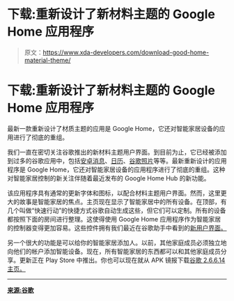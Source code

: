 # 下载:重新设计了新材料主题的 Google Home 应用程序

> 原文：<https://www.xda-developers.com/download-good-home-material-theme/>

# 下载:重新设计了新材料主题的 Google Home 应用程序

最新一款重新设计了材质主题的应用是 Google Home，它还对智能家居设备的应用进行了彻底的重组。

我们一直在密切关注谷歌推出的新材料主题用户界面。到目前为止，它已经被添加到过多的谷歌应用中，包括[安卓消息](https://www.xda-developers.com/android-messages-redesign-dark-mode/)、[日历](https://www.xda-developers.com/google-calendar-6-0-google-material-theme-redesign/)、[谷歌照片](https://www.xda-developers.com/google-photos-4-0-material-theme-design/)等等。最新重新设计的应用程序是 Google Home，它还对智能家居设备的应用程序进行了彻底的重组。这种对智能家居控制的新关注伴随着最近发布的 Google Home Hub 的新功能。

该应用程序具有通常的更新字体和图标，以配合材料主题用户界面。然而，这里更大的故事是智能家居的焦点。主页现在显示了智能家居中的所有设备。在顶部，有几个叫做“快速行动”的快捷方式谷歌自动生成这些，但它们可以定制。所有的设备都按照下面的房间进行整理。这使得使用 Google Home 应用程序作为智能家居的控制器变得更加容易。这些控件拥有我们最近在谷歌助手中看到的[新用户界面。](https://www.xda-developers.com/google-assistant-new-ui-developer-tools/)

另一个很大的功能是可以给你的智能家居添加人。以前，其他家庭成员必须独立地向他们的帐户添加智能设备。现在，所有智能家居的东西都可以和其他家庭成员分享。更新正在 Play Store 中推出。你也可以现在就从 APK 镜报下载[谷歌 2.6.6.14 主页。](https://www.apkmirror.com/apk/google-inc/google-home/google-home-2-6-6-14-release/)

* * *

[**来源:谷歌**](https://blog.google/products/home/new-home-app/)
